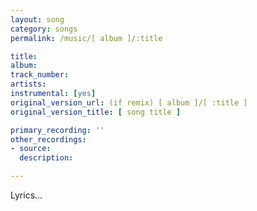```yaml
---
layout: song
category: songs
permalink: /music/[ album ]/:title

title:
album:
track_number:
artists:
instrumental: [yes]
original_version_url: (if remix) [ album ]/[ :title ]
original_version_title: [ song title ]

primary_recording: ''
other_recordings:
- source:
  description:

---
```


Lyrics...
